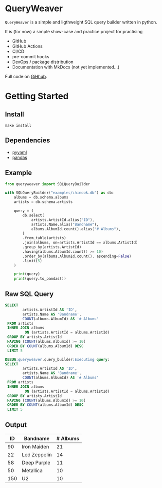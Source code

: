 # QueryWeaver

`QueryWeaver` is a simple and ligthweight SQL query builder written in python.

It is (for now) a simple show-case and practice project for practising

- GitHub
- GitHub Actions
- CI/CD
- pre-commit hooks
- DevOps / package distribution
- Documentation with MkDocs (not yet implemented...)

Full code on [GiHhub](https://github.com/fabianaltermann/queryweaver).

# Getting Started

## Install

    make install

## Dependencies

- [pyyaml](https://pypi.org/project/pyyaml/)
- [pandas](https://pypi.org/project/pandas/)

## Example

```py
from queryweaver import SQLQueryBuilder

with SQLQueryBuilder("examples/chinook.db") as db:
    albums = db.schema.albums
    artists = db.schema.artists

    query = (
        db.select(
            artists.ArtistId.alias("ID"),
            artists.Name.alias("Bandname"),
            albums.AlbumId.count().alias("# Albums"),
        )
        .from_table(artists)
        .join(albums, on=artists.ArtistId == albums.ArtistId)
        .group_by(artists.ArtistId)
        .having(albums.AlbumId.count() >= 10)
        .order_by(albums.AlbumId.count(), ascending=False)
        .limit(5)
    )

    print(query)
    print(query.to_pandas())
```

## Raw SQL Query

```sql
SELECT
        artists.ArtistId AS 'ID',
        artists.Name AS 'Bandname',
        COUNT(albums.AlbumId) AS '# Albums'
 FROM artists
 INNER JOIN albums
         ON (artists.ArtistId = albums.ArtistId)
 GROUP BY artists.ArtistId
 HAVING (COUNT(albums.AlbumId) >= 10)
 ORDER BY COUNT(albums.AlbumId) DESC
 LIMIT 5

DEBUG:queryweaver.query_builder:Executing query:
SELECT
        artists.ArtistId AS 'ID',
        artists.Name AS 'Bandname',
        COUNT(albums.AlbumId) AS '# Albums'
 FROM artists
 INNER JOIN albums
         ON (artists.ArtistId = albums.ArtistId)
 GROUP BY artists.ArtistId
 HAVING (COUNT(albums.AlbumId) >= 10)
 ORDER BY COUNT(albums.AlbumId) DESC
 LIMIT 5
```

## Output

| ID  | Bandname     | # Albums |
| --- | ------------ | -------- |
| 90  | Iron Maiden  | 21       |
| 22  | Led Zeppelin | 14       |
| 58  | Deep Purple  | 11       |
| 50  | Metallica    | 10       |
| 150 | U2           | 10       |
